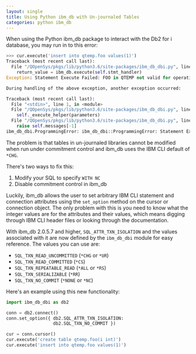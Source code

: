 ```yaml
---
layout: single
title: Using Python ibm_db with Un-journaled Tables
categories: python ibm_db
---
```

When using the Python ibm_db package to interact with the Db2 for i database, you may run in to this error:

```python
>>> cur.execute('insert into qtemp.foo values(1)')
Traceback (most recent call last):
  File "/QOpenSys/pkgs/lib/python3.6/site-packages/ibm_db_dbi.py", line 1311, in _execute_helper
    return_value = ibm_db.execute(self.stmt_handler)
Exception: Statement Execute Failed: FOO in QTEMP not valid for operation. SQLSTATE=55019 SQLCODE=-7008

During handling of the above exception, another exception occurred:

Traceback (most recent call last):
  File "<stdin>", line 1, in <module>
  File "/QOpenSys/pkgs/lib/python3.6/site-packages/ibm_db_dbi.py", line 1396, in execute
    self._execute_helper(parameters)
  File "/QOpenSys/pkgs/lib/python3.6/site-packages/ibm_db_dbi.py", line 1321, in _execute_helper
    raise self.messages[-1]
ibm_db_dbi.ProgrammingError: ibm_db_dbi::ProgrammingError: Statement Execute Failed: FOO in QTEMP not valid for operation. SQLSTATE=55019 SQLCODE=-7008
```

The problem is that tables in un-journaled libraries cannot be modified when run under commitment control and ibm_db uses the IBM CLI default of `*CHG`.

There's two ways to fix this:

1. Modify your SQL to specify `WITH NC`
2. Disable commitment control in ibm_db

Luckily, ibm_db allows the user to set arbitrary IBM CLI statement and connection attributes using the `set_option` method on the cursor or connection object. The only problem with this is you need to know what the integer values are for the attributes and their values, which means digging through IBM CLI header files or looking through the documentation.

With ibm_db 2.0.5.7 and higher, `SQL_ATTR_TXN_ISOLATION` and the values associated with it are now defined by the `ibm_db_dbi` module for easy reference. The values you can use are:

- `SQL_TXN_READ_UNCOMMITTED` (`*CHG` or `*UR`)
- `SQL_TXN_READ_COMMITTED` (`*CS`)
- `SQL_TXN_REPEATABLE_READ` (`*ALL` or `*RS`)
- `SQL_TXN_SERIALIZABLE` (`*RR`)
- `SQL_TXN_NO_COMMIT` (`*NONE` or `*NC`)

Here's an example using this new functionality:

```python
import ibm_db_dbi as db2

conn = db2.connect()
conn.set_option({ db2.SQL_ATTR_TXN_ISOLATION:
                  db2.SQL_TXN_NO_COMMIT })

cur = conn.cursor()
cur.execute('create table qtemp.foo(i int)')
cur.execute('insert into qtemp.foo values(1)')
```